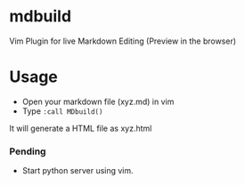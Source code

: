 # mdbuild
Vim Plugin for live Markdown Editing (Preview in the browser)

# Usage
- Open your markdown file (xyz.md) in vim
- Type `:call MDbuild()`

It will generate a HTML file as xyz.html

### Pending
- Start python server using vim.
